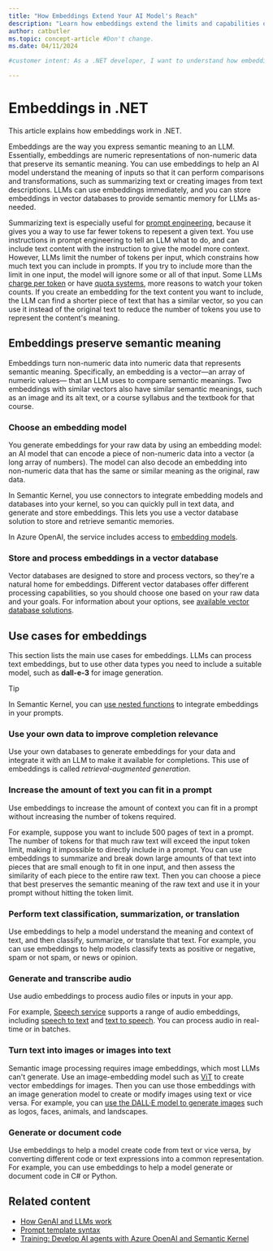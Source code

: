 ```yaml
---
title: "How Embeddings Extend Your AI Model's Reach"
description: "Learn how embeddings extend the limits and capabilities of AI models in .NET."
author: catbutler
ms.topic: concept-article #Don't change.
ms.date: 04/11/2024

#customer intent: As a .NET developer, I want to understand how embeddings extend LLM limits and capabilities in .NET so that I have more semantic context and better outcomes for my AI apps.

---
```


# Embeddings in .NET

This article explains how embeddings work in .NET.

Embeddings are the way you express semantic meaning to an LLM. Essentially, embeddings are numeric representations of non-numeric data that preserve its semantic meaning. You can use embeddings to help an AI model understand the meaning of inputs so that it can perform comparisons and transformations, such as summarizing text or creating images from text descriptions. LLMs can use embeddings immediately, and you can store embeddings in vector databases to provide semantic memory for LLMs as-needed.

Summarizing text is especially useful for [prompt engineering](/), because it gives you a way to use far fewer tokens to repesent a given text. You use instructions in prompt engineering to tell an LLM what to do, and can include text content with the instruction to give the model more context. However, LLMs limit the number of tokens per input, which constrains how much text you can include in prompts. If you try to include more than the limit in one input, the model will ignore some or all of that input. Some LLMs [charge per token](/pricing/details/cognitive-services/openai-service/) or have [quota systems](/azure/ai-services/openai/quotas-limits#regional-quota-limits), more reasons to watch your token counts. If you create an embedding for the text content you want to include, the LLM can find a shorter piece of text that has a similar vector, so you can use it instead of the original text to reduce the number of tokens you use to represent the content's meaning.

## Embeddings preserve semantic meaning

Embeddings turn non-numeric data into numeric data that represents semantic meaning. Specifically, an embedding is a vector&mdash;an array of numeric values&mdash; that an LLM uses to compare semantic meanings. Two embeddings with similar vectors also have similar semantic meanings, such as an image and its alt text, or a course syllabus and the textbook for that course.

### Choose an embedding model

You generate embeddings for your raw data by using an embedding model: an AI model that can encode a piece of non-numeric data into a vector (a long array of numbers). The model can also decode an embedding into non-numeric data that has the same or similar meaning as the original, raw data.

In Semantic Kernel, you use connectors to integrate embedding models and databases into your kernel, so you can quickly pull in text data, and generate and store embeddings. This lets you use a vector database solution to store and retrieve semantic memories.

In Azure OpenAI, the service includes access to [embedding models](/azure/ai-services/openai/concepts/models#embeddings).

### Store and process embeddings in a vector database

Vector databases are designed to store and process vectors, so they're a natural home for embeddings. Different vector databases offer different processing capabilities, so you should choose one based on your raw data and your goals. For information about your options, see [available vector database solutions](vector-databases.md#available-vector-database-solutions).

## Use cases for embeddings

This section lists the main use cases for embeddings. LLMs can process text embeddings, but to use other data types you need to include a suitable model, such as **dall-e-3** for image generation.

> [!TIP]
> In Semantic Kernel, you can [use nested functions](/semantic-kernel/prompts/calling-nested-functions?tabs=Csharp#calling-a-nested-function) to integrate embeddings in your prompts.

### Use your own data to improve completion relevance

Use your own databases to generate embeddings for your data and integrate it with an LLM to make it available for completions. This use of embeddings is called *retrieval-augmented generation*.

### Increase the amount of text you can fit in a prompt

Use embeddings to increase the amount of context you can fit in a prompt without increasing the number of tokens required.

For example, suppose you want to include 500 pages of text in a prompt. The number of tokens for that much raw text will exceed the input token limit, making it impossible to directly include in a prompt. You can use embeddings to summarize and break down large amounts of that text into pieces that are small enough to fit in one input, and then assess the similarity of each piece to the entire raw text. Then you can choose a piece that best preserves the semantic meaning of the raw text and use it in your prompt without hitting the token limit.

### Perform text classification, summarization, or translation

Use embeddings to help a model understand the meaning and context of text, and then classify, summarize, or translate that text. For example, you can use embeddings to help models classify texts as positive or negative, spam or not spam, or news or opinion.

### Generate and transcribe audio

Use audio embeddings to process audio files or inputs in your app.

For example, [Speech service](/azure/ai-services/speech-service/) supports a range of audio embeddings, including [speech to text](/azure/ai-services/speech-service/speech-to-text) and [text to speech](/azure/ai-services/speech-service/text-to-speech). You can process audio in real-time or in batches.

### Turn text into images or images into text

Semantic image processing requires image embeddings, which most LLMs can't generate. Use an image-embedding model such as [ViT](https://huggingface.co/docs/transformers/main/en/model_doc/vit) to create vector embeddings for images. Then you can use those embeddings with an image generation model to create or modify images using text or vice versa. For example, you can [use the DALL·E model to generate images](/azure/ai-services/openai/dall-e-quickstart?tabs=dalle3%2Ccommand-line&pivots=programming-language-csharp) such as logos, faces, animals, and landscapes.

### Generate or document code

Use embeddings to help a model create code from text or vice versa, by converting different code or text expressions into a common representation. For example, you can use embeddings to help a model generate or document code in C# or Python.

## Related content

- [How GenAI and LLMs work](how-genai-and-llms-work.md)
- [Prompt template syntax](/semantic-kernel/prompts/prompt-template-syntax)
- [Training: Develop AI agents with Azure OpenAI and Semantic Kernel](/training/paths/develop-ai-agents-azure-open-ai-semantic-kernel-sdk/)
